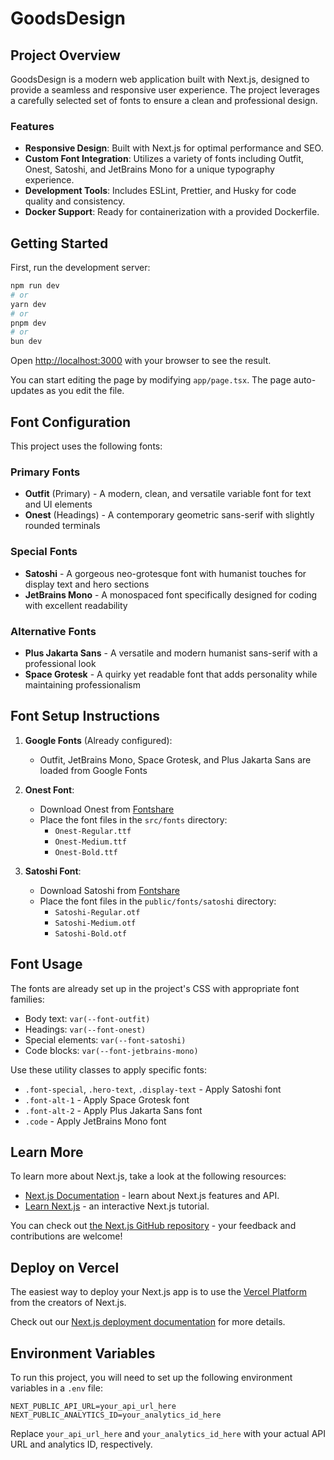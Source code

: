 # GoodsDesign

## Project Overview

GoodsDesign is a modern web application built with Next.js, designed to provide a seamless and responsive user experience. The project leverages a carefully selected set of fonts to ensure a clean and professional design.

### Features

- **Responsive Design**: Built with Next.js for optimal performance and SEO.
- **Custom Font Integration**: Utilizes a variety of fonts including Outfit, Onest, Satoshi, and JetBrains Mono for a unique typography experience.
- **Development Tools**: Includes ESLint, Prettier, and Husky for code quality and consistency.
- **Docker Support**: Ready for containerization with a provided Dockerfile.

## Getting Started

First, run the development server:

```bash
npm run dev
# or
yarn dev
# or
pnpm dev
# or
bun dev
```

Open [http://localhost:3000](http://localhost:3000) with your browser to see the result.

You can start editing the page by modifying `app/page.tsx`. The page auto-updates as you edit the file.

## Font Configuration

This project uses the following fonts:

### Primary Fonts

- **Outfit** (Primary) - A modern, clean, and versatile variable font for text and UI elements
- **Onest** (Headings) - A contemporary geometric sans-serif with slightly rounded terminals

### Special Fonts

- **Satoshi** - A gorgeous neo-grotesque font with humanist touches for display text and hero sections
- **JetBrains Mono** - A monospaced font specifically designed for coding with excellent readability

### Alternative Fonts

- **Plus Jakarta Sans** - A versatile and modern humanist sans-serif with a professional look
- **Space Grotesk** - A quirky yet readable font that adds personality while maintaining professionalism

## Font Setup Instructions

1. **Google Fonts** (Already configured):

   - Outfit, JetBrains Mono, Space Grotesk, and Plus Jakarta Sans are loaded from Google Fonts

2. **Onest Font**:

   - Download Onest from [Fontshare](https://www.fontshare.com/fonts/onest)
   - Place the font files in the `src/fonts` directory:
     - `Onest-Regular.ttf`
     - `Onest-Medium.ttf`
     - `Onest-Bold.ttf`

3. **Satoshi Font**:
   - Download Satoshi from [Fontshare](https://www.fontshare.com/fonts/satoshi)
   - Place the font files in the `public/fonts/satoshi` directory:
     - `Satoshi-Regular.otf`
     - `Satoshi-Medium.otf`
     - `Satoshi-Bold.otf`

## Font Usage

The fonts are already set up in the project's CSS with appropriate font families:

- Body text: `var(--font-outfit)`
- Headings: `var(--font-onest)`
- Special elements: `var(--font-satoshi)`
- Code blocks: `var(--font-jetbrains-mono)`

Use these utility classes to apply specific fonts:

- `.font-special`, `.hero-text`, `.display-text` - Apply Satoshi font
- `.font-alt-1` - Apply Space Grotesk font
- `.font-alt-2` - Apply Plus Jakarta Sans font
- `.code` - Apply JetBrains Mono font

## Learn More

To learn more about Next.js, take a look at the following resources:

- [Next.js Documentation](https://nextjs.org/docs) - learn about Next.js features and API.
- [Learn Next.js](https://nextjs.org/learn) - an interactive Next.js tutorial.

You can check out [the Next.js GitHub repository](https://github.com/vercel/next.js) - your feedback and contributions are welcome!

## Deploy on Vercel

The easiest way to deploy your Next.js app is to use the [Vercel Platform](https://vercel.com/new?utm_medium=default-template&filter=next.js&utm_source=create-next-app&utm_campaign=create-next-app-readme) from the creators of Next.js.

Check out our [Next.js deployment documentation](https://nextjs.org/docs/app/building-your-application/deploying) for more details.

## Environment Variables

To run this project, you will need to set up the following environment variables in a `.env` file:

```env
NEXT_PUBLIC_API_URL=your_api_url_here
NEXT_PUBLIC_ANALYTICS_ID=your_analytics_id_here
```

Replace `your_api_url_here` and `your_analytics_id_here` with your actual API URL and analytics ID, respectively.
